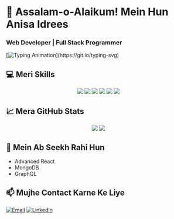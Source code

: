 # 🚀 Assalam-o-Alaikum! Mein Hun Anisa Idrees
### Web Developer | Full Stack Programmer

[![Typing Animation](https://readme-typing-svg.herokuapp.com?font=Fira+Code&pause=1000&color=FF7F50&width=435&lines=HTML+%7C+CSS+%7C+JavaScript;React+%7C+TypeScript+%7C+Bootstrap;Node.js+%7C+Express+%7C+Firebase;Meri+Coding+Journey!)](https://git.io/typing-svg)

## 💻 Meri Skills
<p align="center">
  <img src="https://img.shields.io/badge/HTML5-E34F26?style=for-the-badge&logo=html5&logoColor=white" />
  <img src="https://img.shields.io/badge/CSS3-1572B6?style=for-the-badge&logo=css3&logoColor=white" />
  <img src="https://img.shields.io/badge/JavaScript-F7DF1E?style=for-the-badge&logo=javascript&logoColor=black" />
  <img src="https://img.shields.io/badge/React-20232A?style=for-the-badge&logo=react&logoColor=61DAFB" />
  <img src="https://img.shields.io/badge/Node.js-339933?style=for-the-badge&logo=nodedotjs&logoColor=white" />
  <img src="https://img.shields.io/badge/Firebase-FFCA28?style=for-the-badge&logo=firebase&logoColor=black" />
</p>

## 📈 Mera GitHub Stats
<p align="center">
  <img src="https://github-readme-stats.vercel.app/api?username=AnisaIdrees&show_icons=true&theme=radical" />
  <img src="https://github-readme-streak-stats.herokuapp.com/?user=AnisaIdrees&theme=radical" />
</p>

## 🌱 Mein Ab Seekh Rahi Hun
- Advanced React
- MongoDB
- GraphQL

## 📫 Mujhe Contact Karne Ke Liye
[![Email](https://img.shields.io/badge/Email-D14836?style=for-the-badge&logo=gmail&logoColor=white)](mailto:your-email@example.com)
[![LinkedIn](https://img.shields.io/badge/LinkedIn-0077B5?style=for-the-badge&logo=linkedin&logoColor=white)](your-linkedin-link)